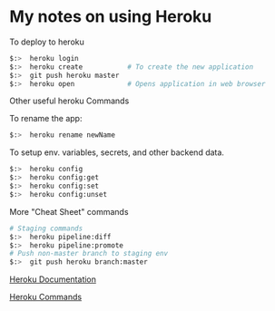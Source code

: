 # My notes on using Heroku

To deploy to heroku

~~~ bash
$:>  heroku login
$:>  heroku create           # To create the new application
$:>  git push heroku master
$:>  heroku open             # Opens application in web browser
~~~

Other useful heroku Commands

To rename the app:

~~~ bash
$:>  heroku rename newName
~~~

To setup env. variables, secrets, and other backend data.

~~~ bash
$:>  heroku config
$:>  heroku config:get
$:>  heroku config:set
$:>  heroku config:unset
~~~

More "Cheat Sheet" commands

~~~ bash
# Staging commands
$:>  heroku pipeline:diff
$:>  heroku pipeline:promote
# Push non-master branch to staging env
$:>  git push heroku branch:master 
~~~~

[Heroku Documentation](http://devcenter.heroku.com/)

[Heroku Commands](http://devcenter.heroku.com/heroku-command)